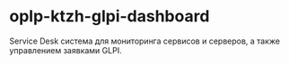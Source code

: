 # oplp-ktzh-glpi-dashboard
Service Desk система для мониторинга сервисов и серверов, а также управлением заявками GLPI.
